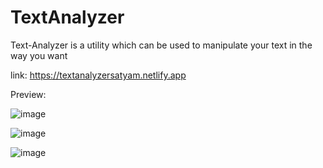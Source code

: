 # TextAnalyzer
 Text-Analyzer is a utility which can be used to manipulate your text in the way you want
 
link:
https://textanalyzersatyam.netlify.app


Preview:

![image](https://user-images.githubusercontent.com/73239975/136065635-61aea0eb-a3e5-494a-a2be-318b291afd67.png)

![image](https://user-images.githubusercontent.com/73239975/136065712-8d9c69b0-12a0-497a-abea-1416f087a523.png)

![image](https://user-images.githubusercontent.com/73239975/136065769-30a63f4c-689e-432c-af06-db0c7ec9bbc4.png)

